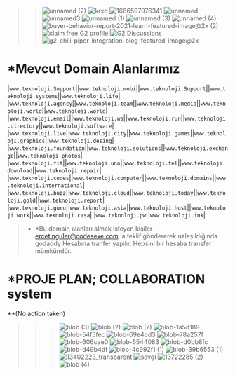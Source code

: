>>![unnamed (2)](https://user-images.githubusercontent.com/93947784/198833909-539730b5-266e-4122-a048-56e625b5528a.png)
![krxd](https://user-images.githubusercontent.com/93947784/198012506-80a6f1bd-c2ff-47a3-936a-71a910607d54.png)
![1666597976341](https://user-images.githubusercontent.com/93947784/198012516-1d9293b6-d932-4525-af77-dfebfd30a918.png)
![unnamed](https://user-images.githubusercontent.com/93947784/199841100-4f1d1eca-8ef4-47e1-abd7-285c2f73d436.jpg)
![unnamed3](https://user-images.githubusercontent.com/93947784/199841106-7e83dabb-a7d9-4f2f-a6b3-f9b6d4947103.png)
![unnamed (1)](https://user-images.githubusercontent.com/93947784/199841108-c3d29061-84c8-4bff-a9aa-89a1594715d0.jpg)
![unnamed (3)](https://user-images.githubusercontent.com/93947784/199841112-0dfe9c91-de22-4b19-9771-079d21cbfc9a.png)
![unnamed (4)](https://user-images.githubusercontent.com/93947784/199841113-fe270775-9f46-41bb-9b34-51fbe36d7ce0.png)
![buyer-behavior-report-2021-learn-featured-image@2x (2)](https://user-images.githubusercontent.com/93947784/199843172-56a72317-6d9d-47f9-a92c-7796c729a93e.jpeg)
![claim free G2 profile](https://user-images.githubusercontent.com/93947784/199843177-1e8432b1-94d4-4ff9-b71d-02c128ead951.jpeg)
![G2 Discussions](https://user-images.githubusercontent.com/93947784/199843178-e7f8b97a-388e-4a6d-925b-9b45539cfa8d.jpeg)
![g2-chili-piper-integration-blog-featured-image@2x](https://user-images.githubusercontent.com/93947784/199843179-f0f9542f-f95b-46aa-8005-5e1056e8c4e8.jpeg)


# *Mevcut Domain Alanlarımız
|`www.teknoloji.Support`||`www.teknoloji.mobi`||`www.teknoloji.Support`||`www.teknoloji.systems`||`www.teknoloji.life`|                
|`www.teknoloji.agency`||`www.teknoloji.team`||`www.teknoloji.media`||`www.teknoloji.world`||`www.teknoloji.world`|
|`www.teknoloji.email`||`www.teknoloji.ws`||`www.teknoloji.run`||`www.teknoloji.directory`||`www.teknoloji.software`| 
|`www.teknoloji.live`||`www.teknoloji.city`||`www.teknoloji.games`||`www.teknoloji.graphics`||`www.teknoloji.desing`|
|`www.teknoloji.foundation`||`www.teknoloji.solutions`||`www.teknoloji.exchange`||`www.teknoloji.photos`|
|`www.teknoloji.fit`||`www.teknoloji.uno`||`www.teknoloji.tel`||`www.teknoloji.download`||`www.teknoloji.repair`|
|`www.teknoloji.codes`||`www.teknoloji.computer`||`www.teknoloji.domains`||`www.teknoloji.international`|
|`www.teknoloji.buzz`||`www.teknoloji.cloud`||`www.teknoloji.today`||`www.teknoloji.gold`||`www.teknoloji.report`|
|`www.teknoloji.guru`||`www.teknoloji.asia`||`www.teknoloji.host`||`www.teknoloji.work`||`www.teknoloji.casa`|
|`www.teknoloji.pw`||`www.teknoloji.ink`| 
>- *Bu domain alanları almak isteyen kişiler ercetinguler@codesexe.com 'a teklif göndererek uzlaşıldığında godaddy Hesabına tranfer yapılır. Hepsini bir hesaba transfer
mümkündür.
# *PROJE PLAN; COLLABORATION system 
**(No action taken)
>>>![blob (3)](https://user-images.githubusercontent.com/93947784/199853308-fdd2f1c4-47da-4205-b54d-9bc906261146.png)
![blob (2)](https://user-images.githubusercontent.com/93947784/199851838-f73104d8-c2b0-4ce1-9e18-c5f7d4c1674c.png)
![blob (7)](https://user-images.githubusercontent.com/93947784/199851844-85c2edbf-a27d-406a-9fc9-1fd304ae5c12.png)
![blob-1a5d189](https://user-images.githubusercontent.com/93947784/199851848-eeae71c1-7b9c-491b-8fb6-e855962960db.png)
![blob-54f5fec](https://user-images.githubusercontent.com/93947784/199851849-d474cbf2-cb4a-4273-aeb2-dbf30942bf00.png)
![blob-69e4cd3](https://user-images.githubusercontent.com/93947784/199851850-d4b0240a-57b3-45be-86e9-257999ac3e95.png)
![blob-78a257f](https://user-images.githubusercontent.com/93947784/199851854-ce47d23c-9a17-4f90-9e18-6f6721ba76d3.png)
![blob-606cae0](https://user-images.githubusercontent.com/93947784/199851858-15a55902-40d8-4f4a-b850-ae9075ae61f4.png)
![blob-5544083](https://user-images.githubusercontent.com/93947784/199851813-d0e5fdc7-1058-410f-b61d-92475de6b05f.png)
![blob-d0bb8fc](https://user-images.githubusercontent.com/93947784/199851819-3cc887ad-985f-4aa3-b3ca-b10892872efd.png)
![blob-d49b4df](https://user-images.githubusercontent.com/93947784/199851821-f5220c07-202f-4166-85b4-cfd2d462db77.png)
![blob-4c992f1 (1)](https://user-images.githubusercontent.com/93947784/199885815-8969ca48-ee18-41e8-ab57-9ba335cfd81a.png)
![blob-39b6553 (1)](https://user-images.githubusercontent.com/93947784/199886992-a7099d0c-bb14-4d2b-b5e1-df1e5f50af71.png)
![13402223_transparent](https://user-images.githubusercontent.com/93947784/199851830-979ecfcb-0cf3-4838-a46c-90420d62f674.png)
![sevgi](https://user-images.githubusercontent.com/93947784/199852279-1166edc5-f252-400d-9bc4-258e407fce2a.png)
![13722285 (2)](https://user-images.githubusercontent.com/93947784/199851836-67f09da7-cd13-4afc-bab2-78d8a8a0ea47.png)
![blob (4)](https://user-images.githubusercontent.com/93947784/199883259-233dd822-ffa3-46c0-bdbe-5da4abcfbcc5.png)



